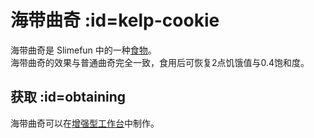 # 海带曲奇 :id=kelp-cookie

海带曲奇是 Slimefun 中的一种[食物](/Food)。  
海带曲奇的效果与普通曲奇完全一致，食用后可恢复2点饥饿值与0.4饱和度。

## 获取 :id=obtaining

海带曲奇可以在[增强型工作台](/Enhanced-Crafting-Table)中制作。
